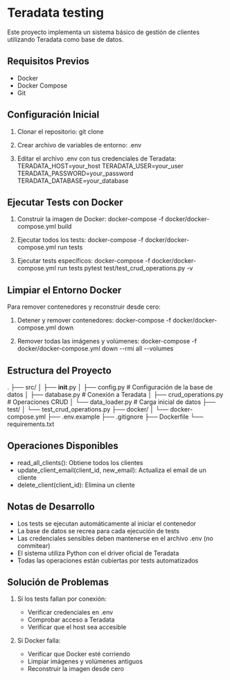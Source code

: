 Teradata testing 
==========================================

Este proyecto implementa un sistema básico de gestión de clientes utilizando Teradata como base de datos.

Requisitos Previos
----------------
* Docker
* Docker Compose
* Git

Configuración Inicial
-------------------
1. Clonar el repositorio:
   git clone <url-del-repositorio>

2. Crear archivo de variables de entorno:
   .env

3. Editar el archivo .env con tus credenciales de Teradata:
   TERADATA_HOST=your_host
   TERADATA_USER=your_user
   TERADATA_PASSWORD=your_password
   TERADATA_DATABASE=your_database

Ejecutar Tests con Docker
-----------------------
1. Construir la imagen de Docker:
   docker-compose -f docker/docker-compose.yml build

2. Ejecutar todos los tests:
   docker-compose -f docker/docker-compose.yml run tests

3. Ejecutar tests específicos:
   docker-compose -f docker/docker-compose.yml run tests pytest test/test_crud_operations.py -v

Limpiar el Entorno Docker
-----------------------
Para remover contenedores y reconstruir desde cero:

1. Detener y remover contenedores:
   docker-compose -f docker/docker-compose.yml down

2. Remover todas las imágenes y volúmenes:
   docker-compose -f docker/docker-compose.yml down --rmi all --volumes

Estructura del Proyecto
---------------------
.
├── src/
│   ├── __init__.py
│   ├── config.py          # Configuración de la base de datos
│   ├── database.py        # Conexión a Teradata
│   ├── crud_operations.py # Operaciones CRUD
│   └── data_loader.py     # Carga inicial de datos
├── test/
│   └── test_crud_operations.py
├── docker/
│   └── docker-compose.yml
├── .env.example
├── .gitignore
├── Dockerfile
└── requirements.txt

Operaciones Disponibles
---------------------
* read_all_clients(): Obtiene todos los clientes
* update_client_email(client_id, new_email): Actualiza el email de un cliente
* delete_client(client_id): Elimina un cliente

Notas de Desarrollo
-----------------
* Los tests se ejecutan automáticamente al iniciar el contenedor
* La base de datos se recrea para cada ejecución de tests
* Las credenciales sensibles deben mantenerse en el archivo .env (no commitear)
* El sistema utiliza Python con el driver oficial de Teradata
* Todas las operaciones están cubiertas por tests automatizados

Solución de Problemas
-------------------
1. Si los tests fallan por conexión:
   - Verificar credenciales en .env
   - Comprobar acceso a Teradata
   - Verificar que el host sea accesible

2. Si Docker falla:
   - Verificar que Docker esté corriendo
   - Limpiar imágenes y volúmenes antiguos
   - Reconstruir la imagen desde cero 

